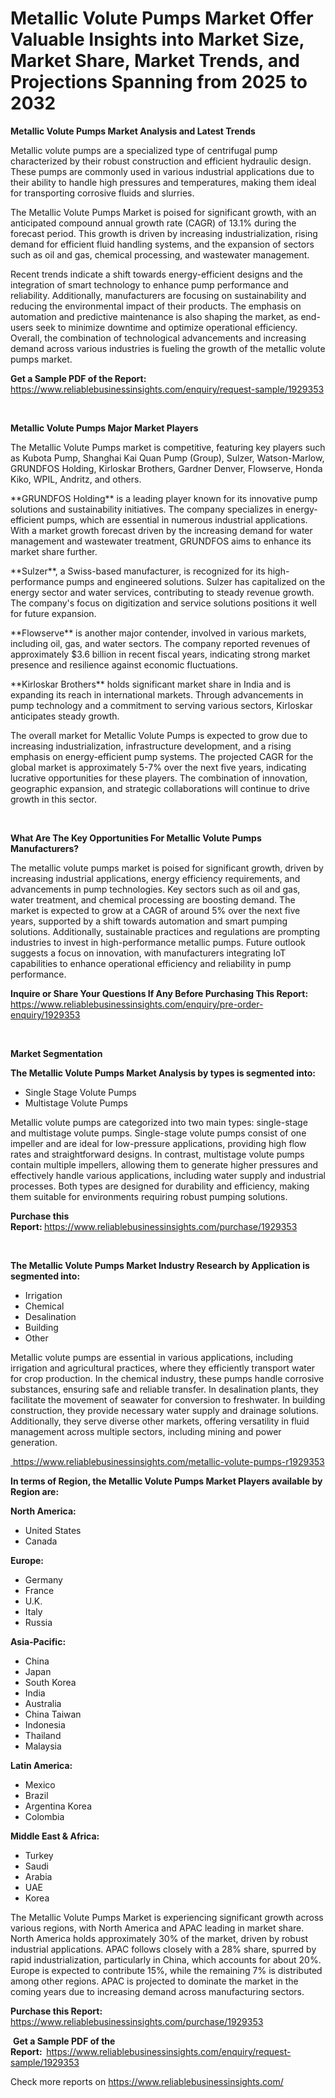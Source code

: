 <p><h1>Metallic Volute Pumps Market Offer Valuable Insights into Market Size, Market Share, Market Trends, and Projections Spanning from 2025 to 2032</h1></p><p><strong>Metallic Volute Pumps Market Analysis and Latest Trends</strong></p>
<p><p>Metallic volute pumps are a specialized type of centrifugal pump characterized by their robust construction and efficient hydraulic design. These pumps are commonly used in various industrial applications due to their ability to handle high pressures and temperatures, making them ideal for transporting corrosive fluids and slurries. </p><p>The Metallic Volute Pumps Market is poised for significant growth, with an anticipated compound annual growth rate (CAGR) of 13.1% during the forecast period. This growth is driven by increasing industrialization, rising demand for efficient fluid handling systems, and the expansion of sectors such as oil and gas, chemical processing, and wastewater management. </p><p>Recent trends indicate a shift towards energy-efficient designs and the integration of smart technology to enhance pump performance and reliability. Additionally, manufacturers are focusing on sustainability and reducing the environmental impact of their products. The emphasis on automation and predictive maintenance is also shaping the market, as end-users seek to minimize downtime and optimize operational efficiency. Overall, the combination of technological advancements and increasing demand across various industries is fueling the growth of the metallic volute pumps market.</p></p>
<p><strong>Get a Sample PDF of the Report:&nbsp;</strong> <a href="https://www.reliablebusinessinsights.com/enquiry/request-sample/1929353?utm_campaign=2185&utm_medium=2&utm_source=Github&utm_content=ia&utm_term=17022025&utm_id=metallic-volute-pumps">https://www.reliablebusinessinsights.com/enquiry/request-sample/1929353</a></p>
<p>&nbsp;</p>
<p><strong>Metallic Volute Pumps Major Market Players</strong></p>
<p><p>The Metallic Volute Pumps market is competitive, featuring key players such as Kubota Pump, Shanghai Kai Quan Pump (Group), Sulzer, Watson-Marlow, GRUNDFOS Holding, Kirloskar Brothers, Gardner Denver, Flowserve, Honda Kiko, WPIL, Andritz, and others. </p><p>**GRUNDFOS Holding** is a leading player known for its innovative pump solutions and sustainability initiatives. The company specializes in energy-efficient pumps, which are essential in numerous industrial applications. With a market growth forecast driven by the increasing demand for water management and wastewater treatment, GRUNDFOS aims to enhance its market share further.</p><p>**Sulzer**, a Swiss-based manufacturer, is recognized for its high-performance pumps and engineered solutions. Sulzer has capitalized on the energy sector and water services, contributing to steady revenue growth. The company's focus on digitization and service solutions positions it well for future expansion. </p><p>**Flowserve** is another major contender, involved in various markets, including oil, gas, and water sectors. The company reported revenues of approximately $3.6 billion in recent fiscal years, indicating strong market presence and resilience against economic fluctuations.</p><p>**Kirloskar Brothers** holds significant market share in India and is expanding its reach in international markets. Through advancements in pump technology and a commitment to serving various sectors, Kirloskar anticipates steady growth.</p><p>The overall market for Metallic Volute Pumps is expected to grow due to increasing industrialization, infrastructure development, and a rising emphasis on energy-efficient pump systems. The projected CAGR for the global market is approximately 5-7% over the next five years, indicating lucrative opportunities for these players. The combination of innovation, geographic expansion, and strategic collaborations will continue to drive growth in this sector.</p></p>
<p>&nbsp;</p>
<p><strong>What Are The Key Opportunities For Metallic Volute Pumps Manufacturers?</strong></p>
<p><p>The metallic volute pumps market is poised for significant growth, driven by increasing industrial applications, energy efficiency requirements, and advancements in pump technologies. Key sectors such as oil and gas, water treatment, and chemical processing are boosting demand. The market is expected to grow at a CAGR of around 5% over the next five years, supported by a shift towards automation and smart pumping solutions. Additionally, sustainable practices and regulations are prompting industries to invest in high-performance metallic pumps. Future outlook suggests a focus on innovation, with manufacturers integrating IoT capabilities to enhance operational efficiency and reliability in pump performance.</p></p>
<p><strong>Inquire or Share Your Questions If Any Before Purchasing This Report:</strong> <a href="https://www.reliablebusinessinsights.com/enquiry/pre-order-enquiry/1929353?utm_campaign=2185&utm_medium=2&utm_source=Github&utm_content=ia&utm_term=17022025&utm_id=metallic-volute-pumps">https://www.reliablebusinessinsights.com/enquiry/pre-order-enquiry/1929353</a></p>
<p>&nbsp;</p>
<p><strong>Market Segmentation</strong></p>
<p><strong>The Metallic Volute Pumps Market Analysis by types is segmented into:</strong></p>
<p><ul><li>Single Stage Volute Pumps</li><li>Multistage Volute Pumps</li></ul></p>
<p><p>Metallic volute pumps are categorized into two main types: single-stage and multistage volute pumps. Single-stage volute pumps consist of one impeller and are ideal for low-pressure applications, providing high flow rates and straightforward designs. In contrast, multistage volute pumps contain multiple impellers, allowing them to generate higher pressures and effectively handle various applications, including water supply and industrial processes. Both types are designed for durability and efficiency, making them suitable for environments requiring robust pumping solutions.</p></p>
<p><strong>Purchase this Report:&nbsp;</strong><a href="https://www.reliablebusinessinsights.com/purchase/1929353?utm_campaign=2185&utm_medium=2&utm_source=Github&utm_content=ia&utm_term=17022025&utm_id=metallic-volute-pumps">https://www.reliablebusinessinsights.com/purchase/1929353</a></p>
<p>&nbsp;</p>
<p><strong>The Metallic Volute Pumps Market Industry Research by Application is segmented into:</strong></p>
<p><ul><li>Irrigation</li><li>Chemical</li><li>Desalination</li><li>Building</li><li>Other</li></ul></p>
<p><p>Metallic volute pumps are essential in various applications, including irrigation and agricultural practices, where they efficiently transport water for crop production. In the chemical industry, these pumps handle corrosive substances, ensuring safe and reliable transfer. In desalination plants, they facilitate the movement of seawater for conversion to freshwater. In building construction, they provide necessary water supply and drainage solutions. Additionally, they serve diverse other markets, offering versatility in fluid management across multiple sectors, including mining and power generation.</p></p>
<p><a href="https://www.reliablebusinessinsights.com/metallic-volute-pumps-r1929353?utm_campaign=2185&utm_medium=2&utm_source=Github&utm_content=ia&utm_term=17022025&utm_id=metallic-volute-pumps">&nbsp;https://www.reliablebusinessinsights.com/metallic-volute-pumps-r1929353</a></p>
<p><strong>In terms of Region, the Metallic Volute Pumps Market Players available by Region are:</strong></p>
<p>
    <p> <strong> North America: </strong>
        <ul>
            <li>United States</li>
            <li>Canada</li>
        </ul>
        </p> 
    <p> <strong> Europe: </strong>
        <ul>
            <li>Germany</li>
            <li>France</li>
            <li>U.K.</li>
            <li>Italy</li>
            <li>Russia</li>
        </ul>
        </p> 
    <p> <strong> Asia-Pacific: </strong>
        <ul>
            <li>China</li>
            <li>Japan</li>
            <li>South Korea</li>
            <li>India</li>
            <li>Australia</li>
            <li>China Taiwan</li>
            <li>Indonesia</li>
            <li>Thailand</li>
            <li>Malaysia</li>
        </ul>
        </p> 
    <p> <strong> Latin America: </strong>
        <ul>
            <li>Mexico</li>
            <li>Brazil</li>
            <li>Argentina Korea</li>
            <li>Colombia</li>
        </ul>
        </p> 
    <p> <strong> Middle East & Africa: </strong>
        <ul>
            <li>Turkey</li>
            <li>Saudi</li>
            <li>Arabia</li>
            <li>UAE</li>
            <li>Korea</li>
        </ul>
    </p>
    </p>
<p><p>The Metallic Volute Pumps Market is experiencing significant growth across various regions, with North America and APAC leading in market share. North America holds approximately 30% of the market, driven by robust industrial applications. APAC follows closely with a 28% share, spurred by rapid industrialization, particularly in China, which accounts for about 20%. Europe is expected to contribute 15%, while the remaining 7% is distributed among other regions. APAC is projected to dominate the market in the coming years due to increasing demand across manufacturing sectors.</p></p>
<p><strong>Purchase this Report: </strong><a href="https://www.reliablebusinessinsights.com/purchase/1929353?utm_campaign=2185&utm_medium=2&utm_source=Github&utm_content=ia&utm_term=17022025&utm_id=metallic-volute-pumps">https://www.reliablebusinessinsights.com/purchase/1929353</a></p>
<p>&nbsp;<strong>Get a Sample PDF of the Report:&nbsp;&nbsp;</strong><a href="https://www.reliablebusinessinsights.com/enquiry/request-sample/1929353?utm_campaign=2185&utm_medium=2&utm_source=Github&utm_content=ia&utm_term=17022025&utm_id=metallic-volute-pumps">https://www.reliablebusinessinsights.com/enquiry/request-sample/1929353</a></p>
<p><strong></strong></p>
<p>Check more reports on <a href="https://www.reliablebusinessinsights.com/?utm_campaign=2185&utm_medium=2&utm_source=Github&utm_content=ia&utm_term=17022025&utm_id=metallic-volute-pumps">https://www.reliablebusinessinsights.com/</a></p>